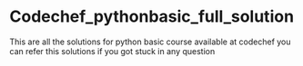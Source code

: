 # Codechef_pythonbasic_full_solution
This are all the solutions for python basic course available at codechef you can refer this solutions if you got stuck in any question
